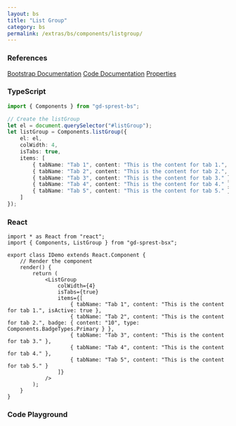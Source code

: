 ```yaml
---
layout: bs
title: "List Group"
category: bs
permalink: /extras/bs/components/listgroup/
---
```


### References

<div class="bs">
    <div class="list-group">
        <a class="list-group-item list-group-item-action" href="https://getbootstrap.com/docs/4.4/components/list-group">Bootstrap Documentation</a>
        <a class="list-group-item list-group-item-action" href="/docs/sprest-bs/modules/_components_listgroup_d_.html">Code Documentation</a>
        <a class="list-group-item list-group-item-action" href="/docs/sprest-bs/modules/_components_listgroup_d_.ilistgroupprops.html">Properties</a>
    </div>
</div>

### TypeScript

```ts
import { Components } from "gd-sprest-bs";

// Create the listGroup
let el = document.querySelector("#listGroup");
let listGroup = Components.listGroup({
    el: el,
    colWidth: 4,
    isTabs: true,
    items: [
        { tabName: "Tab 1", content: "This is the content for tab 1.", isActive: true },
        { tabName: "Tab 2", content: "This is the content for tab 2.", badge: { content: "10", type: 4 } },
        { tabName: "Tab 3", content: "This is the content for tab 3." },
        { tabName: "Tab 4", content: "This is the content for tab 4." },
        { tabName: "Tab 5", content: "This is the content for tab 5." }
    ]
});
```

### React

```tsx
import * as React from "react";
import { Components, ListGroup } from "gd-sprest-bsx";

export class IDemo extends React.Component {
    // Render the component
    render() {
        return (
            <ListGroup
                colWidth={4}
                isTabs={true}
                items={[
                    { tabName: "Tab 1", content: "This is the content for tab 1.", isActive: true },
                    { tabName: "Tab 2", content: "This is the content for tab 2.", badge: { content: "10", type: Components.BadgeTypes.Primary } },
                    { tabName: "Tab 3", content: "This is the content for tab 3." },
                    { tabName: "Tab 4", content: "This is the content for tab 4." },
                    { tabName: "Tab 5", content: "This is the content for tab 5." }
                ]}
            />
        );
    }
}
```

### Code Playground

<div id="playground" class="bs"></div>
<script type="text/javascript">
    // Wait for the page to load
    window.addEventListener("load", function() {
        // Create the code editor
        var editor = CodeEditor(document.getElementById("playground"), true, [
            '// Create the list group',
            'Components.ListGroup({',
            '\tel: app,',
            '\tcolWidth: 4,',
            '\tisTabs: true,',
            '\titems: [',
            '\t\t{ tabName: "Tab 1", content: "This is the content for tab 1.", isActive: true },',
            '\t\t{ tabName: "Tab 2", content: "This is the content for tab 2.", badge: { content: "10", type: 4 } },',
            '\t\t{ tabName: "Tab 3", content: "This is the content for tab 3." },',
            '\t\t{ tabName: "Tab 4", content: "This is the content for tab 4." },',
            '\t\t{ tabName: "Tab 5", content: "This is the content for tab 5." }',
            '\t]',
            '});'
        ].join('\n'));
    });
</script>